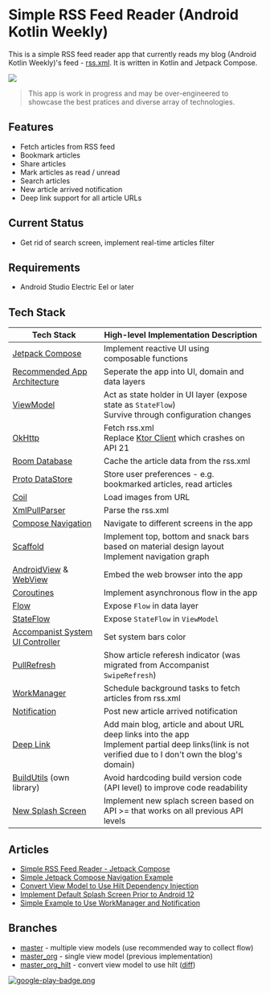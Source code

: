 # Simple RSS Feed Reader (Android Kotlin Weekly)

This is a simple RSS feed reader app that currently reads my blog (Android Kotlin Weekly)'s feed - [rss.xml](https://vtsen.hashnode.dev/rss.xml). It is written in Kotlin and Jetpack Compose.

![](screenshots/Android_News_Overview.gif)

> This app is work in progress and may be over-engineered to showcase the best pratices and diverse array of technologies.

## Features
- Fetch articles from RSS feed
- Bookmark articles
- Share articles
- Mark articles as read / unread
- Search articles
- New article arrived notification
- Deep link support for all article URLs

## Current Status
- Get rid of search screen, implement real-time articles filter

## Requirements
- Android Studio Electric Eel or later

## Tech Stack
| Tech Stack | High-level Implementation Description |
| --- | --- |
| [Jetpack Compose](https://developer.android.com/jetpack/compose) | Implement reactive UI using composable functions | 
| [Recommended App Architecture ](https://developer.android.com/topic/architecture) | Seperate the app into UI, domain and data layers |
| [ViewModel](https://developer.android.com/topic/libraries/architecture/viewmodel) | Act as state holder in UI layer (expose state as `StateFlow`)<br/>Survive through configuration changes |
| [OkHttp](https://square.github.io/okhttp/) |Fetch rss.xml<br/>Replace [Ktor Client](https://ktor.io/docs/getting-started-ktor-client.html) which crashes on API 21 |
| [Room Database](https://developer.android.com/training/data-storage/room) | Cache the article data from the rss.xml |
| [Proto DataStore](https://developer.android.com/topic/libraries/architecture/datastore) | Store user preferences - e.g. bookmarked articles, read articles |
| [Coil](https://github.com/coil-kt/coil) | Load images from URL |
| [XmlPullParser](https://developer.android.com/reference/org/xmlpull/v1/XmlPullParser) | Parse the rss.xml |
| [Compose Navigation](https://developer.android.com/jetpack/compose/navigation) | Navigate to different screens in the app |
| [Scaffold](https://developer.android.com/reference/kotlin/androidx/compose/material/package-summary#scaffold) | Implement top, bottom and snack bars based on material design layout<br/>Implement navigation graph |
| [AndroidView](https://developer.android.com/reference/kotlin/androidx/compose/ui/viewinterop/package-summary#AndroidView) & [WebView](https://developer.android.com/reference/android/webkit/WebView) | Embed the web browser into the app |
| [Coroutines](https://kotlinlang.org/docs/coroutines-overview.html) | Implement asynchronous flow in the app |
| [Flow](https://kotlinlang.org/docs/flow.html) | Expose `Flow` in data layer |
| [StateFlow](https://kotlinlang.org/api/kotlinx.coroutines/kotlinx-coroutines-core/kotlinx.coroutines.flow/-state-flow/) | Expose `StateFlow` in `ViewModel` |
| [Accompanist System UI Controller](https://google.github.io/accompanist/systemuicontroller) | Set system bars color |
| [PullRefresh](https://developer.android.com/reference/kotlin/androidx/compose/material/pullrefresh/package-summary) | Show article referesh indicator (was migrated from Accompanist `SwipeRefresh`) |
| [WorkManager](https://developer.android.com/topic/libraries/architecture/workmanager) | Schedule background tasks to fetch articles from rss.xml |
| [Notification](https://developer.android.com/develop/ui/views/notifications) | Post new article arrived notification |
| [Deep Link](https://developer.android.com/training/app-links/deep-linking) | Add main blog, article and about URL deep links into the app</br>Implement partial deep links(link is not verified due to I don't own the blog's domain) |
| [BuildUtils](https://github.com/vinchamp77/buildutils) (own library) | Avoid hardcoding build version code (API level) to improve code readability |
| [New Splash Screen](https://developer.android.com/develop/ui/views/launch/splash-screen) | Implement new splach screen based on API >= that works on all previous API levels |


## Articles
- [Simple RSS Feed Reader - Jetpack Compose](https://vtsen.hashnode.dev/simple-rss-feed-reader-jetpack-compose)
- [Simple Jetpack Compose Navigation Example](https://vtsen.hashnode.dev/simple-jetpack-compose-navigation-example)
- [Convert View Model to Use Hilt Dependency Injection](https://vtsen.hashnode.dev/convert-view-model-to-use-hilt-dependency-injection)
- [Implement Default Splash Screen Prior to Android 12](https://vtsen.hashnode.dev/implement-default-splash-screen-prior-to-android-12)
- [Simple Example to Use WorkManager and Notification](https://vtsen.hashnode.dev/simple-example-to-use-workmanager-and-notification)

## Branches
- [master](https://github.com/vinchamp77/AndroidNews) - multiple view models (use recommended way to collect flow)
- [master_org](https://github.com/vinchamp77/AndroidNews/tree/master_org) - single view model (previous implementation)
- [master_org_hilt](https://github.com/vinchamp77/AndroidNews/tree/master_org_hilt) - convert view model to use hilt ([diff](https://github.com/vinchamp77/AndroidNews/compare/129e75036178fa2427e7283a605ada6e7fa27325..a23b2dfc36447be82339fb26d9a3e1a36108fb4a)) 

[![google-play-badge.png](https://play.google.com/intl/en_us/badges/static/images/badges/en_badge_web_generic.png)](https://play.google.com/store/apps/details?id=vtsen.hashnode.dev.androidnews)
